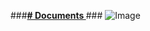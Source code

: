 ###**[# Documents
](https://drive.google.com/drive/folders/1GKdPG60LBvru-e2fMha9NIqRZFCKdvjO)**###
![Image](https://github.com/user-attachments/assets/80127c9e-17d7-412f-a379-abc8f2e61ad0)
